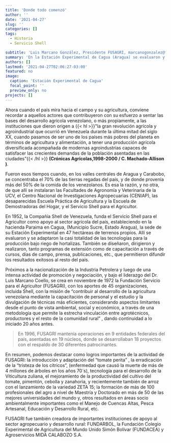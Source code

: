 ```yaml
---
title: 'Donde todo comenzó'
author: ''
date: '2021-04-27'
slug: ''
categories: []
tags:
  - Historia
  - Servicio Shell

subtitle: 'Luis Marcano González, Presidente FUSAGRI, marcanogonzalez@fusagri.com'
summary: 'En la Estación Experimental de Cagua (Aragua) se evaluaron y se adaptaron la casi totalidad de las tecnologías para la producción bajo riego de hortalizas. También se diseñaron, dirigieron y realizaron, tanto programas de extensión como de capacitación a través de cursos, días de campo, prensa, publicaciones, etc., que permitieron difundir los resultados exitosos al resto del país.'
authors: []
lastmod: '2021-04-27T02:06:27-03:00'
featured: no
image:
  caption: 'Estación Experimental de Cagua'
  focal_point: ''
  preview_only: no
projects: []
---
```


Ahora cuando el país mira hacia el campo y su agricultura, conviene recordar a aquellos actores  que contribuyeron con su esfuerzo a sentar las bases del desarrollo agrícola venezolano, o más propiamente, a las instituciones que dieron origen a {{< hl >}}"la gran revolución agrícola y agroindustrial que ocurrió en Venezuela durante la última mitad del siglo XX, cuando pasamos de ser uno de los países más pobres del planeta en términos de agricultura y alimentación, a tener una producción agrícola diversificada acompañada de modernas agroindustrias capaces de satisfacer las crecientes demandas de la población asentadas en las ciudades”{{< /hl >}} **(Crónicas Agrícolas,1998-2000 / C. Machado-Allison )**.

Fueron esos tiempos cuando, en los valles centrales de Aragua y Carabobo, se concentraba el 70% de las tierras regadas del país, y de donde provenía más del 50% de la comida de los venezolanos. Es esa la razón, y no otra, de que allí se instalaran las Facultades de Agronomía y Veterinaria de la UCV, el Centro Nacional de Investigaciones Agropecuarias (CENIAP), las desaparecidas Escuela Práctica de Agricultura y la Escuela de Demostradoras del Hogar, y el Servicio Shell para el Agricultor.


En 1952, la Compañía Shell de Venezuela, funda el Servicio Shell para el Agricultor como apoyo al sector agrícola del país, estableciendo en la hacienda Paraima en Cagua, (Municipio Sucre, Estado Aragua), la sede de su Estación Experimental en 47 hectáreas de terrenos propios. Allí se evaluaron y se adaptaron la casi totalidad de las tecnologías para la producción bajo riego de hortalizas. También se diseñaron, dirigieron y realizaron, tanto programas de extensión como de capacitación a través de cursos, días de campo, prensa, publicaciones, etc., que permitieron difundir los resultados exitosos al resto del país.


Próximos a la nacionalización de la Industria Petrolera y luego de una intensa actividad de promoción y negociación, y bajo el liderazgo del Dr. Luis Marcano Coello, se crea en noviembre de 1972 la Fundación Servicio para el Agricultor (FUSAGRI),  con los aportes de 45 organizaciones, incluida Shell, con la misión de “contribuir al desarrollo de la agricultura venezolana mediante la capacitación de personal y el estudio y la divulgación de técnicas más eficientes, considerando aspectos limitantes desde el punto de vista ambiental, social y económico, a través de una metodología que permite la estrecha vinculación  entre agrotécnicos, productores y el resto de la comunidad rural” , dando continuidad a lo iniciado 20 años antes.


>En 1996, FUSAGRI mantenía operaciones en 9 entidades federales del país, asentadas en 19 núcleos, donde se desarrollaban 18 proyectos con el respaldo de 30 diferentes patrocinantes. 


En resumen, podemos destacar como logros importantes de la  actividad de FUSAGRI: la introducción y adaptación del “tomate perita” , la erradicación de la “tristeza de los cítricos”, (enfermedad que causó la muerte de más de 4 millones de árboles en los años 70´s), tecnología para el desarrollo de la Viticultura zuliana, el mejoramiento de la productividad del cultivo del tomate, pimentón, cebolla y zanahoria, y recientemente también de arroz con el lanzamiento de la variedad  ZETA 15; la formación de más de 100 profesionales del agro a nivel de Maestría y Doctorado en más de 50 de las mejores universidades del mundo y, otros resultados en áreas socio ambientalmente importantes como el Manejo de Cuencas Altas, Pesca Artesanal, Educación y Desarrollo Rural,  etc.

FUSAGRI fue también creadora de importantes instituciones de apoyo al sector agropecuario y desarrollo rural: FUNDARBOL, la Fundación Colegio Experimental de Agricultura del Mundo Unido Simón Bolívar (FUNDACEA) y Agroservicios MIDA CALABOZO S.A.



